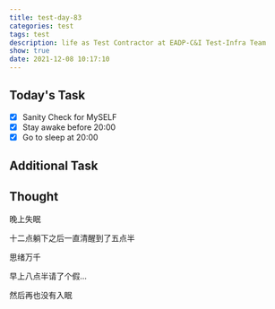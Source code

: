 ```yaml
---
title: test-day-83
categories: test
tags: test
description: life as Test Contractor at EADP-C&I Test-Infra Team
show: true
date: 2021-12-08 10:17:10
---
```

## Today's Task
- [x] Sanity Check for MySELF
- [x] Stay awake before 20:00
- [x] Go to sleep at 20:00

## Additional Task 

## Thought

晚上失眠

十二点躺下之后一直清醒到了五点半

思绪万千

早上八点半请了个假…

然后再也没有入眠